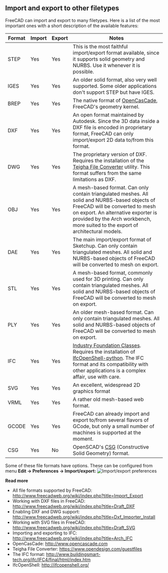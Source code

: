 ## Import and export to other filetypes

FreeCAD can import and export to many filetypes. Here is a list of the most important ones with a short description of the available features:

| Format | Import | Export | Notes |
| ------ | ------ | ------ | ----- |
| STEP   | Yes    | Yes    | This is the most faithful import/export format available, since it supports solid geometry and NURBS. Use it whenever it is possible. |
| IGES   | Yes    | Yes    | An older solid format, also very well supported. Some older applications don't support STEP but have IGES. |
| BREP   | Yes    | Yes    | The native format of [OpenCasCade](https://en.wikipedia.org/wiki/Open_Cascade_Technology), FreeCAD's geometry kernel.  |
| DXF    | Yes    | Yes    | An open format maintained by Autodesk. Since the 3D data inside a DXF file is encoded in proprietary format, FreeCAD can only import/export 2D data to/from this format.|
| DWG    | Yes    | Yes    | The proprietary version of DXF. Requires the installation of the [Teigha File Converter](https://www.opendesign.com/guestfiles) utility. This format suffers from the same limitations as DXF.|
| OBJ    | Yes    | Yes    | A mesh-based format. Can only contain triangulated meshes. All solid and NURBS-based objects of FreeCAD will be converted to mesh on export. An alternative exporter is provided by the Arch workbench, more suited to the export of architectural models.|
| DAE    | Yes    | Yes    | The main import/export format of Sketchup. Can only contain triangulated meshes. All solid and NURBS-based objects of FreeCAD will be converted to mesh on export. |
| STL    | Yes    | Yes    | A mesh-based format, commonly used for 3D printing. Can only contain triangulated meshes. All solid and NURBS-based objects of FreeCAD will be converted to mesh on export. |
| PLY    | Yes    | Yes    | An older mesh-based format. Can only contain triangulated meshes. All solid and NURBS-based objects of FreeCAD will be converted to mesh on export. |
| IFC    | Yes    | Yes    | [Industry Foundation Classes](https://en.wikipedia.org/wiki/Industry_Foundation_Classes). Requires the installation of [IfcOpenShell-python](http://ifcopenshell.org/python.html). The IFC format and its compatibility with other applications is a complex affair, use with care.|
| SVG    | Yes    | Yes    | An excellent, widespread 2D graphics format |
| VRML   | Yes    | Yes    | A rather old mesh-based web format. |
| GCODE  | Yes    | Yes    | FreeCAD can already import and export to/from several flavors of GCode, but only a small number of machines is supported at the moment. |
| CSG    | Yes    | No     | OpenSCAD's [CSG](https://en.wikipedia.org/wiki/Constructive_solid_geometry) (Constructive Solid Geometry) format. |

Some of these file formats have options. These can be configured from menu **Edit -> Preferences -> Import/export:**
![Import/export preferences](http://www.freecadweb.org/wiki/images/4/41/Import_preferences.jpg)

**Read more**

* All file formats supported by FreeCAD: http://www.freecadweb.org/wiki/index.php?title=Import_Export
* Working with DXF files in FreeCAD: http://www.freecadweb.org/wiki/index.php?title=Draft_DXF
* Enabling DXF and DWG support: http://www.freecadweb.org/wiki/index.php?title=Dxf_Importer_Install
* Working with SVG files in FreeCAD: http://www.freecadweb.org/wiki/index.php?title=Draft_SVG
* Importing and exporting to IFC: http://www.freecadweb.org/wiki/index.php?title=Arch_IFC
* OpenCasCade: http://www.opencascade.com
* Teigha File Converter: https://www.opendesign.com/guestfiles
* The IFC format: http://www.buildingsmart-tech.org/ifc/IFC4/final/html/index.htm
* IfcOpenShell: http://ifcopenshell.org/
